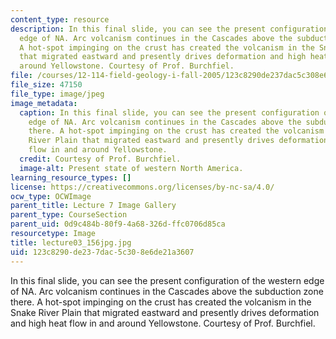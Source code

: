 ```yaml
---
content_type: resource
description: In this final slide, you can see the present configuration of the western
  edge of NA. Arc volcanism continues in the Cascades above the subduction zone there.
  A hot-spot impinging on the crust has created the volcanism in the Snake River Plain
  that migrated eastward and presently drives deformation and high heat flow in and
  around Yellowstone. Courtesy of Prof. Burchfiel.
file: /courses/12-114-field-geology-i-fall-2005/123c8290de237dac5c308e6de21a3607_lecture03_156jpg.jpg
file_size: 47150
file_type: image/jpeg
image_metadata:
  caption: In this final slide, you can see the present configuration of the western
    edge of NA. Arc volcanism continues in the Cascades above the subduction zone
    there. A hot-spot impinging on the crust has created the volcanism in the Snake
    River Plain that migrated eastward and presently drives deformation and high heat
    flow in and around Yellowstone.
  credit: Courtesy of Prof. Burchfiel.
  image-alt: Present state of western North America.
learning_resource_types: []
license: https://creativecommons.org/licenses/by-nc-sa/4.0/
ocw_type: OCWImage
parent_title: Lecture 7 Image Gallery
parent_type: CourseSection
parent_uid: 0d9c484b-80f9-4a68-326d-ffc0706d85ca
resourcetype: Image
title: lecture03_156jpg.jpg
uid: 123c8290-de23-7dac-5c30-8e6de21a3607
---
```

In this final slide, you can see the present configuration of the western edge of NA. Arc volcanism continues in the Cascades above the subduction zone there. A hot-spot impinging on the crust has created the volcanism in the Snake River Plain that migrated eastward and presently drives deformation and high heat flow in and around Yellowstone. Courtesy of Prof. Burchfiel.